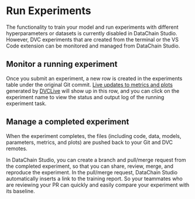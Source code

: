 # Run Experiments

The functionality to train your model and run experiments with different
hyperparameters or datasets is currently disabled in DataChain Studio. However, DVC
experiments that are created from the terminal or the VS Code extension can be
monitored and managed from DataChain Studio.

## Monitor a running experiment

Once you submit an experiment, a new row is created in the experiments table
under the original Git commit.
[Live updates to metrics and plots](live-metrics-and-plots.md)
generated by [DVCLive] will show up in this row, and you can click on the
experiment name to view the status and output log of the running experiment
task.

## Manage a completed experiment

When the experiment completes, the files (including code, data, models,
parameters, metrics, and plots) are pushed back to your Git and DVC remotes.

In DataChain Studio, you can create a branch and pull/merge request from the completed
experiment, so that you can share, review, merge, and reproduce the experiment.
In the pull/merge request, DataChain Studio automatically inserts a link to the
training report. So your teammates who are reviewing your PR can quickly and
easily compare your experiment with its baseline.

[dvclive]: https://dvc.org/doc/dvclive
